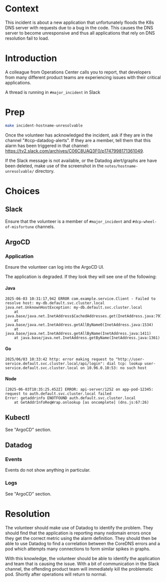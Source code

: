 # Context

This incident is about a new application that unfortunately floods the K8s DNS server with requests due to a bug in the code. This causes the DNS server to become unresponsive and thus all applications that rely on DNS resolution fail to load.

# Introduction

A colleague from Operations Center calls you to report, that developers from many different product teams are experiencing issues with their critical applications.

A thread is running in `#major_incident` in Slack

# Prep

```bash
make incident-hostname-unresolvable
```

Once the volunteer has acknowledged the incident, ask if they are in the channel "#ccp-datadog-alerts". If they are a member, tell them that this alarm has been triggered in that channel: https://tv2.slack.com/archives/C06C8UAQ3F0/p1747998171361049.

If the Slack message is not available, or the Datadog alert/graphs are have been deleted, make use of the screenshot in the `notes/hostname-unresolvable/` directory.

# Choices

## Slack

Ensure that the volunteer is a member of `#major_incident` and `#dcp-wheel-of-misfortune` channels.

## ArgoCD

### Application

Ensure the volunteer can log into the ArgoCD UI.

The application is degraded. If they look they will see one of the following:

#### Java
```
2025-06-03 10:31:17,942 ERROR com.example.service.Client - Failed to resolve host: my-db.default.svc.cluster.local
java.net.UnknownHostException: my-db.default.svc.cluster.local
    at java.base/java.net.InetAddress$CachedAddresses.get(InetAddress.java:797)
    at java.base/java.net.InetAddress.getAllByName0(InetAddress.java:1534)
    at java.base/java.net.InetAddress.getAllByName(InetAddress.java:1411)
    at java.base/java.net.InetAddress.getByName(InetAddress.java:1361)
```

#### Go
```
2025/06/03 10:33:42 http: error making request to "http://user-service.default.svc.cluster.local/api/login": dial tcp: lookup user-service.default.svc.cluster.local on 10.96.0.10:53: no such host
```

#### Node
```
[2025-06-03T10:35:25.452Z] ERROR: api-server/1252 on app-pod-12345: request to auth.default.svc.cluster.local failed
Error: getaddrinfo ENOTFOUND auth.default.svc.cluster.local
    at GetAddrInfoReqWrap.onlookup [as oncomplete] (dns.js:67:26)
```

## Kubectl

See "ArgoCD" section.

## Datadog

### Events

Events do not show anything in particular.

### Logs

See "ArgoCD" section.

# Resolution

The volunteer should make use of Datadog to identify the problem. They should find that the application is reporting many nxdomain errors once they get the correct metric using the alarm definition. They should then be able to use Datadog to find a correlation between the CoreDNS errors and a pod which attempts many connections to form similar spikes in graphs.

With this knowledge, the volunteer should be able to identify the application and team that is causing the issue. With a bit of communication in the Slack channel, the offending product team will immediately kill the problematic pod. Shortly after operations will return to normal.